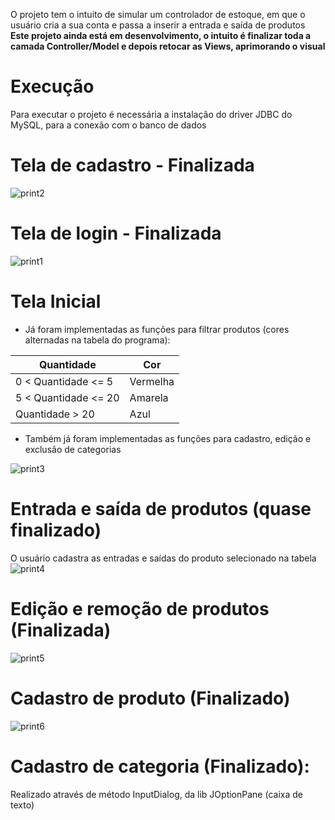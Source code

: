 O projeto tem o intuito de simular um controlador de estoque, em que o usuário cria a sua conta e passa a inserir a entrada e saída de produtos
**Este projeto ainda está em desenvolvimento, o intuito é finalizar toda a camada Controller/Model e depois retocar as Views, aprimorando o visual**

# Execução
Para executar o projeto é necessária a instalação do driver JDBC do MySQL, para a conexão com o banco de dados

# Tela de cadastro - Finalizada
![print2](https://user-images.githubusercontent.com/56837996/90291368-21922100-de56-11ea-8942-d22bc5983bba.png)

# Tela de login - Finalizada
![print1](https://user-images.githubusercontent.com/56837996/90291260-e859b100-de55-11ea-8828-35e96530c0b6.png)

# Tela Inicial
- Já foram implementadas as funções para filtrar produtos (cores alternadas na tabela do programa):

| Quantidade           |     Cor       |
| -------------------- | ------------- |
| 0 < Quantidade <= 5  |   Vermelha    |
| 5 < Quantidade <= 20 |    Amarela    |
|    Quantidade > 20   |     Azul      |

- Também já foram implementadas as funções para cadastro, edição e exclusão de categorias

![print3](https://user-images.githubusercontent.com/56837996/90291450-5605dd00-de56-11ea-9d37-5d7664ff9ad5.png)

# Entrada e saída de produtos (quase finalizado)
O usuário cadastra as entradas e saídas do produto selecionado na tabela
![print4](https://user-images.githubusercontent.com/56837996/90292802-01b02c80-de59-11ea-9e4d-725e225cae88.png)

# Edição e remoção de produtos (Finalizada)
![print5](https://user-images.githubusercontent.com/56837996/90292875-2d331700-de59-11ea-947c-bd398cd36d37.png)

# Cadastro de produto (Finalizado)
![print6](https://user-images.githubusercontent.com/56837996/90293083-a6cb0500-de59-11ea-95d4-9b1adbcb19e8.png)

# Cadastro de categoria (Finalizado):
Realizado através de método InputDialog, da lib JOptionPane (caixa de texto)






